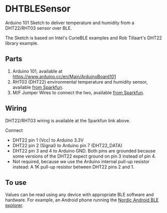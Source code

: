 # DHTBLESensor
Arduino 101 Sketch to deliver temperature and humidity from a DHT22/RHT03 sensor over BLE.

The Sketch is based on Intel's CurieBLE examples and Rob Tillaart's DHT22 library example.

## Parts
 1. Arduino 101, available at https://www.arduino.cc/en/Main/ArduinoBoard101
 1. RHT03 (DHT22) environmental temperature and humidity sensor, available [from Sparkfun](https://www.sparkfun.com/products/10167).
 1. M/F Jumper Wires to connect the two, available [from Sparkfun](https://www.sparkfun.com/products/9140).

## Wiring
DHT22/RHT03 wiring is available at the Sparkfun link above.

Connect
- DHT22 pin 1 (Vcc) to Arduino 3.3V
- DHT22 pin 2 (Signal) to Arduino pin 7 (DHT22_DATA)
- DHT22 pin 3 and 4 to Arduino GND.  Both pins are grounded because some versions of the DHT22 expect ground on pin 3 instead of pin 4.
- Not required, because we use the Arduino internal pull-up resistor instead: A 1K pull-up resistor between DHT22 pins 2 and 1.

## To use
Values can be read using any device with appropriate BLE software and hardware.
For example, an Android phone running the [Nordic Android BLE explorer](https://play.google.com/store/apps/details?id=no.nordicsemi.android.mcp).
